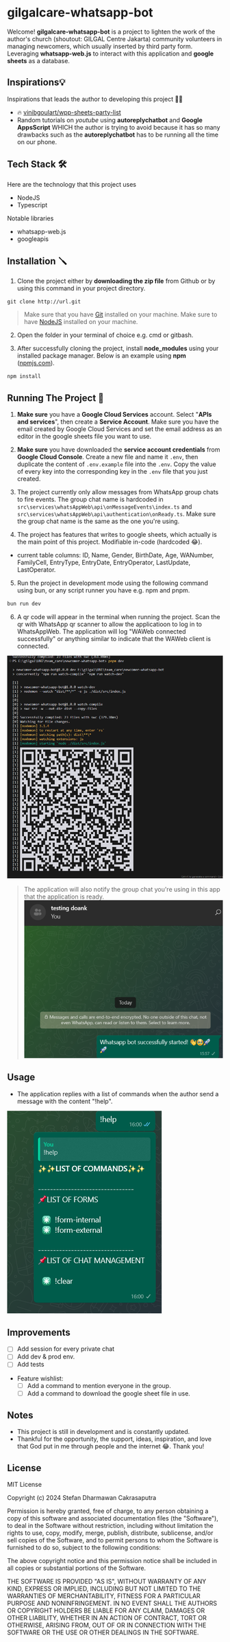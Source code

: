 # gilgalcare-whatsapp-bot

Welcome! **gilgalcare-whatsapp-bot** is a project to lighten the work of the author's church (shoutout: GILGAL Centre Jakarta) community volunteers in managing newcomers, which usually inserted by third party form. Leveraging **whatsapp-web.js** to interact with this application and **google sheets** as a database.

## Inspirations💡

Inspirations that leads the author to developing this project 🚀✨

- 🔥 [vinibgoulart/wpp-sheets-party-list](https://github.com/vinibgoulart/wpp-sheets-party-list/)
- Random tutorials on _youtube_ using **autoreplychatbot** and **Google AppsScript** WHICH the author is trying to avoid because it has so many drawbacks such as the **autoreplychatbot** has to be running all the time on our phone.

## Tech Stack 🛠️

Here are the technology that this project uses

- NodeJS
- Typescript

Notable libraries

- whatsapp-web.js
- googleapis

## Installation 🪛

1. Clone the project either by **downloading the zip file** from Github or by using this command in your project directory.

```git
git clone http://url.git
```

> Make sure that you have [Git](https://git-scm.com/) installed on your machine.
> Make sure to have [NodeJS](https://nodejs.org/en) installed on your machine.

2. Open the folder in your terminal of choice e.g. cmd or gitbash.

3. After successfully cloning the project, install **node_modules** using your installed package manager. Below is an example using **npm** ([npmjs.com](npmjs.com)).

```bash
npm install
```

## Running The Project 🚀

1. **Make sure** you have a **Google Cloud Services** account. Select "**APIs and services**", then create a **Service Account**. Make sure you have the email created by Google Cloud Services and set the email address as an editor in the google sheets file you want to use.

2. **Make sure** you have downloaded the **service account credentials** from **Google Cloud Console**. Create a new file and name it `.env`, then duplicate the content of `.env.example` file into the `.env`. Copy the value of every key into the corresponding key in the `.env` file that you just created.

3. The project currently only allow messages from WhatsApp group chats to fire events. The group chat name is hardcoded in `src\services\whatsAppWeb\api\onMessageEvents\index.ts` and `src\services\whatsAppWeb\api\authentication\onReady.ts`. Make sure the group chat name is the same as the one you're using.

4. The project has features that writes to google sheets, which actually is the main point of this project. Modifiable in-code (hardcoded 😂).

- current table columns: ID, Name, Gender, BirthDate, Age, WANumber, FamilyCell, EntryType, EntryDate, EntryOperator, LastUpdate, LastOperator.

5. Run the project in development mode using the following command using bun, or any script runner you have e.g. npm and pnpm.

```bash
bun run dev
```

6. A qr code will appear in the terminal when running the project. Scan the qr with WhatsApp qr scanner to allow the applicatioon to log in to WhatsAppWeb. The application will log "WAWeb connected successfully" or anything similar to indicate that the WAWeb client is connected.

![alt text](./resources/image.png)

> The application will also notify the group chat you're using in this app that the application is ready.
> ![alt text](./resources/image-1.png)

## Usage

- The application replies with a list of commands when the author send a message with the content "!help".

![alt text](./resources/image-2.png)

## Improvements

- [ ] Add session for every private chat
- [ ] Add dev & prod env.
- [ ] Add tests

- Feature wishlist:
  - [ ] Add a command to mention everyone in the group.
  - [ ] Add a command to download the google sheet file in use.

## Notes

- This project is still in development and is constantly updated.
- Thankful for the opportunity, the support, ideas, inspiration, and love that God put in me through people and the internet 😂. Thank you!

## License

MIT License

Copyright (c) 2024 Stefan Dharmawan Cakrasaputra

Permission is hereby granted, free of charge, to any person obtaining a copy
of this software and associated documentation files (the "Software"), to deal
in the Software without restriction, including without limitation the rights
to use, copy, modify, merge, publish, distribute, sublicense, and/or sell
copies of the Software, and to permit persons to whom the Software is
furnished to do so, subject to the following conditions:

The above copyright notice and this permission notice shall be included in all
copies or substantial portions of the Software.

THE SOFTWARE IS PROVIDED "AS IS", WITHOUT WARRANTY OF ANY KIND, EXPRESS OR
IMPLIED, INCLUDING BUT NOT LIMITED TO THE WARRANTIES OF MERCHANTABILITY,
FITNESS FOR A PARTICULAR PURPOSE AND NONINFRINGEMENT. IN NO EVENT SHALL THE
AUTHORS OR COPYRIGHT HOLDERS BE LIABLE FOR ANY CLAIM, DAMAGES OR OTHER
LIABILITY, WHETHER IN AN ACTION OF CONTRACT, TORT OR OTHERWISE, ARISING FROM,
OUT OF OR IN CONNECTION WITH THE SOFTWARE OR THE USE OR OTHER DEALINGS IN THE
SOFTWARE.
